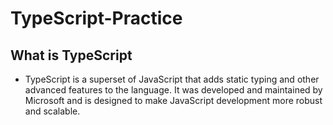# TypeScript-Practice

## What is TypeScript
- TypeScript is a superset of JavaScript that adds static typing and other advanced features to the language. It was developed and maintained by Microsoft and is designed to make JavaScript development more robust and scalable.
